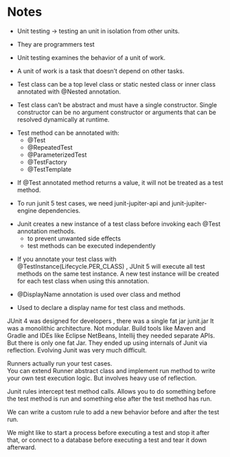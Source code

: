 # Notes

* Unit testing →  testing an unit in isolation from other units.
* They are programmers test
* Unit testing examines the behavior of a unit of work. 
* A unit of work is a task that doesn’t depend on other tasks.

* Test class can be a top level class or static nested class or inner class annotated with @Nested annotation. 
* Test class can’t be abstract and must have a single constructor. Single constructor can be no argument constructor or arguments that can be resolved dynamically at runtime.

+ Test method can be annotated with:
  - @Test
  - @RepeatedTest
  - @ParameterizedTest
  - @TestFactory
  - @TestTemplate

* If @Test annotated method returns a value, it will not be treated as a test method.
 
* To run junit 5 test cases, we need junit-jupiter-api and junit-jupiter-engine dependencies. 

+ Junit creates a new instance of a test class before invoking each @Test annotation methods.
  - to prevent unwanted side effects
  - test methods can be executed independently 

* If you annotate your test class with @TestInstance(Lifecycle.PER_CLASS) , JUnit 5 will execute all test methods on the same test instance. A new test instance will be created for each test class when using this annotation.

* @DisplayName annotation is used over class and method
* Used to declare a display name for test class and methods.

JUnit 4 was designed for developers , there was a single fat jar junit.jar
It was a monolithic architecture. Not modular.
Build tools like Maven and Gradle and IDEs like Eclipse NetBeans, Intellij they needed separate APIs. But there is only one fat Jar. They ended up using internals of Junit via reflection. Evolving Junit was very much difficult. 

Runners actually run your test cases.  
You can extend Runner abstract class and implement run method to write your own test execution logic. But involves heavy use of reflection. 

Junit rules intercept test method calls. 
Allows you to do something before the test method is run and something else after the test method has run. 

We can write a custom rule to add a new behavior before and after the test run.

We might like to start a process before executing a test and stop it after that, or connect to a database before executing a test and tear it down afterward.

 


